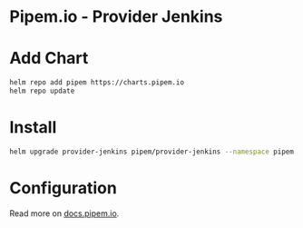# Pipem.io - Provider Jenkins

# Add Chart

```bash
helm repo add pipem https://charts.pipem.io
helm repo update
```

# Install

```bash
helm upgrade provider-jenkins pipem/provider-jenkins --namespace pipem -i
```

# Configuration

Read more on [docs.pipem.io](https://docs.pipem.io).
